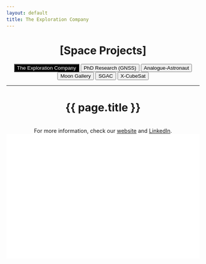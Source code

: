 ```yaml
---
layout: default
title: The Exploration Company
---
```


<div class="spacepost" align="center">
  <h1 class="spacepost-title">[Space Projects]</h1>
  <p>
    <a href="/Space/MoonGallery"><button class="button" style="background-color: black; color: white">The Exploration Company </button></a>
    <a href="/Space/PhD" class=""><button class="button">PhD Research (GNSS)</button></a>
    <a href="/Space/EMMIHS" class=""><button class="button">Analogue-Astronaut</button></a>
    <a href="/Space/MoonGallery"><button class="button" >Moon Gallery</button></a>
    <a href="/Space/SGAC"><button class="button">SGAC</button></a>
    <a href="/Space/Xcubesat"><button class="button">X-CubeSat</button></a>
    <hr>
  </p>
  <h1>{{ page.title }}</h1>
  <br>
</div>
<div align="center">
  For more information, check our <a href="https://exploration.space/"> website</a> and <a href="https://www.linkedin.com/company/exploration-company/"> LinkedIn</a>.
</div>
<div>
  <img src="/Space/TEC/logo.png">
</div>